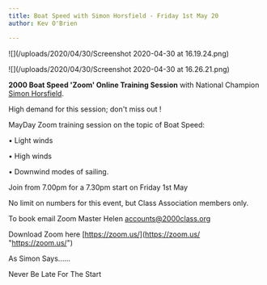 ```yaml
---
title: Boat Speed with Simon Horsfield - Friday 1st May 20
author: Kev O'Brien

---
```

![](/uploads/2020/04/30/Screenshot 2020-04-30 at 16.19.24.png)

![](/uploads/2020/04/30/Screenshot 2020-04-30 at 16.26.21.png)

**2000 Boat Speed 'Zoom' Online Training Session** with National Champion [Simon Horsfield](https://simonhorsfieldcoaching.co.uk/).

High demand for this session; don't miss out !

MayDay Zoom training session on the topic of Boat Speed:

• Light winds

• High winds

• Downwind modes of sailing.

Join from 7.00pm for a 7.30pm start on Friday 1st May

No limit on numbers for this event, but Class Association members only.

To book email Zoom Master Helen accounts@2000class.org

Download Zoom here [https://zoom.us/](https://zoom.us/ "https://zoom.us/")

As Simon Says......

Never Be Late For The Start